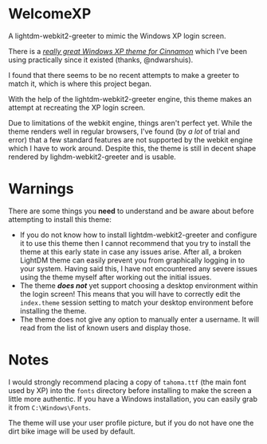 # WelcomeXP
A lightdm-webkit2-greeter to mimic the Windows XP login screen.

There is a [*really great Windows XP theme for Cinnamon*](https://github.com/ndwarshuis/CinnXP) which I've been using practically since it existed (thanks, @ndwarshuis).

I found that there seems to be no recent attempts to make a greeter to match it, which is where this project began.

With the help of the lightdm-webkit2-greeter engine, this theme makes an attempt at recreating the XP login screen.

Due to limitations of the webkit engine, things aren't perfect yet.
While the theme renders well in regular browsers, I've found (by *a lot* of trial and error) that a few standard features are not supported by the webkit engine which I have to work around.
Despite this, the theme is still in decent shape rendered by lighdm-webkit2-greeter and is usable.

# Warnings
There are some things you **need** to understand and be aware about before attempting to install this theme:
* If you do not know how to install lightdm-webkit2-greeter and configure it to use this theme then I cannot recommend that you try to install the theme at this early state in case any issues arise. After all, a broken LightDM theme can easily prevent you from graphically logging in to your system. Having said this, I have not encountered any severe issues using the theme myself after working out the initial issues.
* The theme ***does not*** yet support choosing a desktop environment within the login screen! This means that you will have to correctly edit the `index.theme` session setting to match your desktop environment before installing the theme.
* The theme does not give any option to manually enter a username. It will read from the list of known users and display those.

# Notes
I would strongly recommend placing a copy of `tahoma.ttf` (the main font used by XP) into the `fonts` directory before installing to make the screen a little more authentic.
If you have a Windows installation, you can easily grab it from `C:\Windows\Fonts`.

The theme will use your user profile picture, but if you do not have one the dirt bike image will be used by default.
